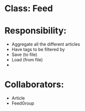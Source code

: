 # Class: Feed

# Responsibility:

- Aggregate all the different articles
- Have tags to be filtered by
- Save (to file)
- Load (from file)
- 

# Collaborators:

- Article
- FeedGroup
